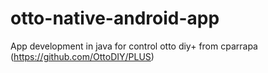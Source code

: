 # otto-native-android-app
App development in java for control otto diy+ from cparrapa (https://github.com/OttoDIY/PLUS)
